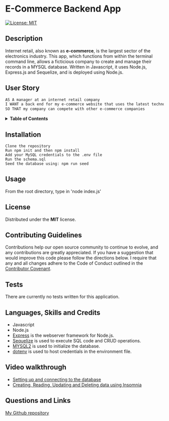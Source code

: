 # E-Commerce Backend App
[![License: MIT](https://img.shields.io/badge/License-MIT-yellow.svg)](https://opensource.org/licenses/MIT)


## Description

Internet retail, also known as **e-commerce**, is the largest sector of the electronics industry. This app, which functions from within the terminal command line, allows a ficticious company to create and manage their records in a MYSQL database. Written in Javascript, it uses Node.js, Express.js and Sequelize, and is deployed using Node.js. 


## User Story

```md
AS A manager at an internet retail company
I WANT a back end for my e-commerce website that uses the latest technologies
SO THAT my company can compete with other e-commerce companies
```

<details>
<summary><strong>Table of Contents</strong></summary>

- [Installation](#installation)
- [Usage](#usage)
- [License](#license)
- [Contributing Guidelines](#contributing-guidelines)
- [Tests](#tests)
- [Languages, Skills and Credits](#languages-skills-and-credits)
- [Video Walkthrough](#video-walkthrough)
- [Questions and Links](#questions-and-links)
</details>


## Installation 
```
Clone the repository
Run npm init and then npm install
Add your MySQL credentials to the .env file
Run the schema.sql
Seed the database using: npm run seed
```

## Usage
From the root directory, type in 'node index.js'


## License
Distributed under the **MIT** license.

## Contributing Guidelines
Contributions help our open source community to continue to evolve, and any contributions are greatly appreciated. If you have a suggestion that would improve this code please follow the directions below. I require that any and all changes adhere to the Code of Conduct outlined in the [Contributor Covenant](https://www.contributor-covenant.org/).

## Tests
There are currently no tests written for this application.

## Languages, Skills and Credits
- Javascript
- Node.js
- [Express](https://www.npmjs.com/package/express) is the webserver framework for Node.js.
- [Sequelize](https://www.npmjs.com/package/sequelize) is used to execute SQL code and CRUD operations.
- [MYSQL2](https://www.npmjs.com/package/mysql2) is used to initialize the database.
- [dotenv](https://www.npmjs.com/package/dotenv) is used to host credentials in the environment file. 

## Video walkthrough
- [Setting up and connecting to the database](https://drive.google.com/file/d/1qGAdNCsfExpdlSwJuoeDn5lGxsj8mAkk/view?usp=sharing)
- [Creating, Reading, Updating and Deleting data using Insomnia](https://drive.google.com/file/d/1gaKlGrV2LU4pg7GPTo3Qt8Fdgc4ZnN0r/view?usp=sharing)


## Questions and Links
[My Github repository](https://github.com/amccorkl/E-Commerce_OOP)

